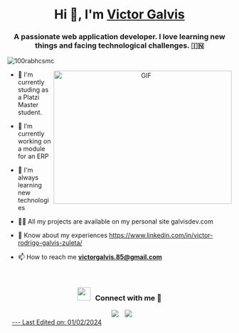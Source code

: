 <h1 align="center">Hi 👋, I'm <a href="https://galvisdev.com/" target="blank">
Victor Galvis</a></h1>
<h3 align="center">A passionate web application developer. I love learning new things and facing technological challenges. &#127470;&#127475</h3>

<p align="left"> <img src="https://komarev.com/ghpvc/?username=100rabhcsmc&label=Profile%20views&color=0e75b6&style=flat" alt="100rabhcsmc" /> </p>

<a target="_blank" align="center">
  <img align="right" top="500" height="300" width="400" alt="GIF" src="https://media.giphy.com/media/SWoSkN6DxTszqIKEqv/giphy.gif">
</a>

- 🐉 I'm currently studing as a Platzi Master student.

- 🔭 I’m currently working on a module for an ERP

- 🌱 I'm always learning new technologies

- 👨‍💻 All my projects are available on my personal site galvisdev.com

- 📄 Know about my experiences https://www.linkedin.com/in/victor-rodrigo-galvis-zuleta/

- 📫 How to reach me **victorgalvis.85@gmail.com**

<br/>
<h3 align="center" > <img src="https://media.giphy.com/media/iY8CRBdQXODJSCERIr/giphy.gif" width="30" height="30" style="margin-right: 10px;">Connect with me 🤝 </h3>

<p align="center">

 <div align="center"  class="icons-social" style="margin-left: 10px;">
        <a style="margin-left: 10px;"  target="_blank" href="https://www.linkedin.com/in/victor-rodrigo-galvis-zuleta/">
			<img src="https://img.icons8.com/doodle/40/000000/linkedin--v2.png"></a>
        <a style="margin-left: 10px;" target="_blank" href="https://github.com/victorgalvis/">
		<img src="https://img.icons8.com/doodle/40/000000/github--v1.png"></a>
		<a style="margin-left: 10px;" target="_blank" href="https://stackoverflow.com/users/12053852/saurabh-chavan?tab=profile">

</div>
---
Last Edited on: 01/02/2024

